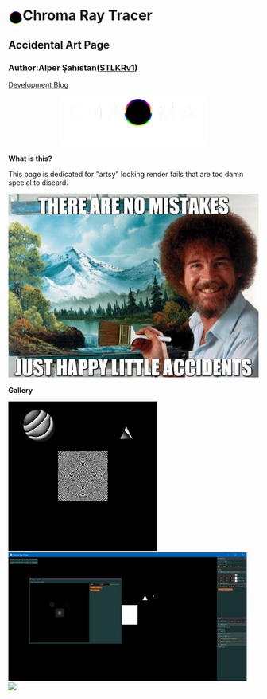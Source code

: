 #  Chroma Ray Tracer <img align="left" src= "resources/logo_solo.png" height="40">
## Accidental Art Page
### Author:Alper Şahıstan([STLKRv1](https://github.com/STLKRv1))  

[Development Blog](README.md)  

<p align="center">
<img src= "resources/logo_w.png" height="100"></p>  

**What is this?**

This page is dedicated for "artsy" looking render fails that are too damn special to discard.  
<p align="center">
<img src= "resources/bob.jpg" >
</p>  

**Gallery**

<img src= "resources/fail3.png" width = "300" > <img src= "resources/light_bug.gif" >  
<img src= "resources/halıkilimtravel.png" width = "300" >



